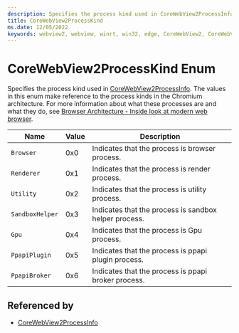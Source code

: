 ```yaml
---
description: Specifies the process kind used in CoreWebView2ProcessInfo.
title: CoreWebView2ProcessKind
ms.date: 12/05/2022
keywords: webview2, webview, winrt, win32, edge, CoreWebView2, CoreWebView2Controller, browser control, edge html, CoreWebView2ProcessKind
---
```


# CoreWebView2ProcessKind Enum

Specifies the process kind used in [CoreWebView2ProcessInfo](corewebview2processinfo.md).
The values in this enum make reference to the process kinds in the Chromium architecture. For more information about what these processes are and what they do, see [Browser Architecture - Inside look at modern web browser](https://developers.google.com/web/updates/2018/09/inside-browser-part1).

| Name |  Value | Description |
|--|--|--|
|`Browser` | 0x0  |  Indicates that the process is browser process.|
|`Renderer` | 0x1  |  Indicates that the process is render process.|
|`Utility` | 0x2  |  Indicates that the process is utility process.|
|`SandboxHelper` | 0x3  |  Indicates that the process is sandbox helper process.|
|`Gpu` | 0x4  |  Indicates that the process is Gpu process.|
|`PpapiPlugin` | 0x5  |  Indicates that the process is ppapi plugin process.|
|`PpapiBroker` | 0x6  |  Indicates that the process is ppapi broker process.|


## Referenced by

- [CoreWebView2ProcessInfo](corewebview2processinfo.md)
